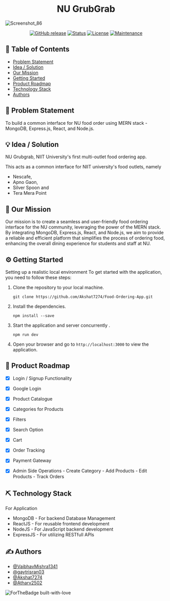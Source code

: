 <h1 align="center">NU GrubGrab</h1>

![Screenshot_86](https://github.com/Akshat7274/NU_GrubGrab/assets/39896268/42a0372c-3052-4bdb-8574-fed2d80015fb)

<div align="center">


  [![GitHub release](https://img.shields.io/github/release/Naereen/StrapDown.js.svg)](https://GitHub.com/Naereen/StrapDown.js/releases/)
  [![Status](https://img.shields.io/badge/status-active-success.svg)]() 
  [![License](https://img.shields.io/badge/license-MIT-blue.svg)](LICENSE.md)
  [![Maintenance](https://img.shields.io/badge/Maintained%3F-yes-green.svg)](https://GitHub.com/Naereen/StrapDown.js/graphs/commit-activity)


</div>

## 📝 Table of Contents
- [Problem Statement](#problem_statement)
- [Idea / Solution](#idea)
- [Our Mission](#mission)
- [Getting Started](#getting-started)
- [Product Roadmap](#roadmap)
- [Technology Stack](#tech_stack)
- [Authors](#authors)

## 🧐 Problem Statement <a name = "problem_statement"></a>
To build a common interface for NU food order using MERN stack - MongoDB, Express.js, React, and Node.js.

## 💡 Idea / Solution <a name = "idea"></a>
NU Grubgrab, NIIT University's first multi-outlet food ordering app.

This acts as a common interface for NIIT university's food outlets, namely
- Nescafe,
- Apno Gaon,
- Silver Spoon and
- Tera Mera Point

## 👀 Our Mission <a name = "mission"></a>
Our mission is to create a seamless and user-friendly food ordering interface for the NU community, leveraging the power of the MERN stack. By integrating MongoDB, Express.js, React, and Node.js, we aim to provide a reliable and efficient platform that simplifies the process of ordering food, enhancing the overall dining experience for students and staff at NU.

## ⚙️ Getting Started <a name = "getting-started"></a>
Setting up a realistic local environment
To get started with the application, you need to follow these steps:

1. Clone the repository to your local machine.

   ```
   git clone https://github.com/Akshat7274/Food-Ordering-App.git
   ```

2. Install the dependencies.

   ```
   npm install --save
   ```

3. Start the application and server concurrently .

   ```
   npm run dev
   ```

5. Open your browser and go to `http://localhost:3000` to view the application.

## 🚀 Product Roadmap <a name = "roadmap"></a>

 * [x] Login / Signup Functionality
 * [x] Google Login
 * [x] Product Catalogue
 * [x] Categories for Products
 * [x] Filters
 * [x] Search Option
 * [x] Cart
 * [x] Order Tracking
 * [x] Payment Gateway
 * [x] Admin Side Operations
       - Create Category
       - Add Products
       - Edit Products
       - Track Orders
                                         

## ⛏️ Technology Stack <a name = "tech_stack"></a>

For Application
- MongoDB - For backend Database Management
- ReactJS - For reusable frontend development
- NodeJS - For JavaScript backend development
- ExpressJS - For utilizing RESTfull APIs
                  
## ✍️ Authors <a name = "authors"></a>
- [@VaibhavMishra1341](https://github.com/VaibhavMishra1341) 
- [@gaytrisran03](https://github.com/gaytrisran03)
- [@Akshat7274](https://github.com/Akshat7274)
- [@Atharv2502](https://github.com/Atharv2502)

![ForTheBadge built-with-love](http://ForTheBadge.com/images/badges/built-with-love.svg)
